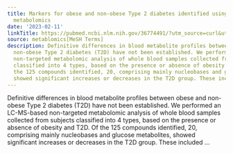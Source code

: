 ```yaml
---
title: Markers for obese and non-obese Type 2 diabetes identified using whole blood
  metabolomics
date: '2023-02-11'
linkTitle: https://pubmed.ncbi.nlm.nih.gov/36774491/?utm_source=curl&utm_medium=rss&utm_campaign=pubmed-2&utm_content=1Zkrxt7ktlCbHBXEV3v65xxSnkSWNsJ1A6Fq3gBniKhGfIUslK&fc=20210907212339&ff=20230214201307&v=2.17.9.post6+86293ac
source: metablomics[MeSH Terms]
description: Definitive differences in blood metabolite profiles between obese and
  non-obese Type 2 diabetes (T2D) have not been established. We performed an LC-MS-based
  non-targeted metabolomic analysis of whole blood samples collected from subjects
  classified into 4 types, based on the presence or absence of obesity and T2D. Of
  the 125 compounds identified, 20, comprising mainly nucleobases and glucose metabolites,
  showed significant increases or decreases in the T2D group. These included ...
---
```

Definitive differences in blood metabolite profiles between obese and non-obese Type 2 diabetes (T2D) have not been established. We performed an LC-MS-based non-targeted metabolomic analysis of whole blood samples collected from subjects classified into 4 types, based on the presence or absence of obesity and T2D. Of the 125 compounds identified, 20, comprising mainly nucleobases and glucose metabolites, showed significant increases or decreases in the T2D group. These included ...